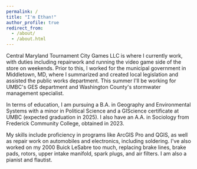 ```yaml
---
permalink: /
title: "I'm Ethan!"
author_profile: true
redirect_from: 
  - /about/
  - /about.html
---
```


Central Maryland Tournament City Games LLC is where I currently work, with duties including repairwork and running the video game side of the store on weekends. Prior to this, I worked for the municipal government in Middletown, MD, where I summarized and created local legislation and assisted the public works department. This summer I'll be working for UMBC's GES department and Washington County's stormwater management specialist.

In terms of education, I am pursuing a B.A. in Geography and Environmental Systems with a minor in Political Science and a GIScience certificate at UMBC (expected graduation in 2025). I also have an A.A. in Sociology from Frederick Community College, obtained in 2023.

My skills include proficiency in programs like ArcGIS Pro and QGIS, as well as repair work on automobiles and electronics, including soldering. I've also worked on my 2000 Buick LeSabre too much, replacing brake lines, brake pads, rotors, upper intake manifold, spark plugs, and air filters. I am also a pianist and flautist.
